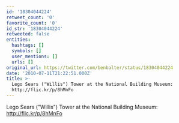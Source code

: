 ```yaml
---
id: '18304044224'
retweet_count: '0'
favorite_count: '0'
id_str: '18304044224'
retweeted: false
entities:
  hashtags: []
  symbols: []
  user_mentions: []
  urls: []
original_url: https://twitter.com/benbalter/status/18304044224
date: '2010-07-11T21:22:51.000Z'
title: >-
  Lego Sears ("Willis") Tower at the National Building Museum:
  http://flic.kr/p/8hMnFo
---
```


Lego Sears ("Willis") Tower at the National Building Museum: http://flic.kr/p/8hMnFo